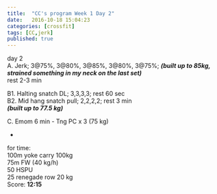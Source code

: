 ```yaml
---
title:  "CC's program Week 1 Day 2"
date:   2016-10-18 15:04:23
categories: [crossfit]
tags: [CC,jerk]
published: true
---
```

day 2  
A. Jerk; 3@75%, 3@80%, 3@85%, 3@80%, 3@75%; _**(built up to 85kg, strained something in my neck on the last set)**_  
rest 2-3 min

B1. Halting snatch DL; 3,3,3,3; rest 60 sec  
B2. Mid hang snatch pull; 2,2,2,2; rest 3 min  
_**(built up to 77.5 kg)**_

C. Emom 6 min - Tng PC x 3 (75 kg)

+

for time:  
100m yoke carry  100kg  
75m FW (40 kg/h)  
50 HSPU  
25 renegade row 20 kg  
Score: **12:15**
